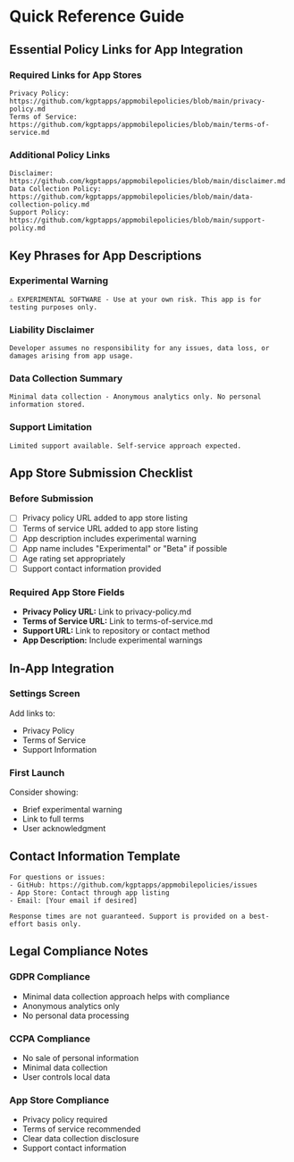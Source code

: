 # Quick Reference Guide

## Essential Policy Links for App Integration

### Required Links for App Stores
```
Privacy Policy: https://github.com/kgptapps/appmobilepolicies/blob/main/privacy-policy.md
Terms of Service: https://github.com/kgptapps/appmobilepolicies/blob/main/terms-of-service.md
```

### Additional Policy Links
```
Disclaimer: https://github.com/kgptapps/appmobilepolicies/blob/main/disclaimer.md
Data Collection Policy: https://github.com/kgptapps/appmobilepolicies/blob/main/data-collection-policy.md
Support Policy: https://github.com/kgptapps/appmobilepolicies/blob/main/support-policy.md
```

## Key Phrases for App Descriptions

### Experimental Warning
```
⚠️ EXPERIMENTAL SOFTWARE - Use at your own risk. This app is for testing purposes only.
```

### Liability Disclaimer
```
Developer assumes no responsibility for any issues, data loss, or damages arising from app usage.
```

### Data Collection Summary
```
Minimal data collection - Anonymous analytics only. No personal information stored.
```

### Support Limitation
```
Limited support available. Self-service approach expected.
```

## App Store Submission Checklist

### Before Submission
- [ ] Privacy policy URL added to app store listing
- [ ] Terms of service URL added to app store listing
- [ ] App description includes experimental warning
- [ ] App name includes "Experimental" or "Beta" if possible
- [ ] Age rating set appropriately
- [ ] Support contact information provided

### Required App Store Fields
- **Privacy Policy URL:** Link to privacy-policy.md
- **Terms of Service URL:** Link to terms-of-service.md
- **Support URL:** Link to repository or contact method
- **App Description:** Include experimental warnings

## In-App Integration

### Settings Screen
Add links to:
- Privacy Policy
- Terms of Service
- Support Information

### First Launch
Consider showing:
- Brief experimental warning
- Link to full terms
- User acknowledgment

## Contact Information Template

```
For questions or issues:
- GitHub: https://github.com/kgptapps/appmobilepolicies/issues
- App Store: Contact through app listing
- Email: [Your email if desired]

Response times are not guaranteed. Support is provided on a best-effort basis only.
```

## Legal Compliance Notes

### GDPR Compliance
- Minimal data collection approach helps with compliance
- Anonymous analytics only
- No personal data processing

### CCPA Compliance
- No sale of personal information
- Minimal data collection
- User controls local data

### App Store Compliance
- Privacy policy required
- Terms of service recommended
- Clear data collection disclosure
- Support contact information
